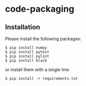 # code-packaging

## Installation

Please install the following packages:

```shell
$ pip install numpy
$ pip install pytest
$ pip install pylint
$ pip install black
```

or install them with a single line:

```shell
$ pip install -r requirements.txt
```

